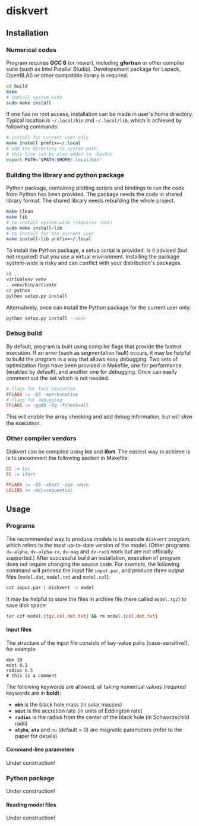 # diskvert

## Installation

### Numerical codes

Program requires **GCC 6** (or newer), including **gfortran** or other compiler suite (such as Intel Parallel Studio).
Developement package for Lapack, OpenBLAS or other compatible library is required.

```sh
cd build
make
# install system-wide
sudo make install
```

If one has no root access, installation can be made in user's home directory.
Typical location is ``~/.local/bin`` and ``~/.local/lib``, which is achieved by following commands:

```sh
# install for current user only
make install prefix=~/.local
# add the directory to system path
# this line can be also added to .bashrc
export PATH="$PATH:$HOME/.local/bin"
```

### Building the library and python package

Python package, containing plotting scripts and bindings to run the code from Python has been provided.
The package needs the code in shared library format.
The shared library needs rebuilding the whole project.

```sh
make clean
make lib
# to install system-wide (requires root)
sudo make install-lib
# to install for the current user
make install-lib prefix=~/.local
```

To install the Python package, a setup script is provided.
Is it advised (but not required) that you use a virtual environment.
Installing the package system-wide is risky and can conflict with your distribution's packages.

```sh
cd ..
virtualenv venv
. venv/bin/activate
cd python
python setup.py install
```

Alternatively, once can install the Python package for the current user only:

```sh
python setup.py install --user
```

### Debug build

By default, program is built using compiler flags that provide the fastest execution.
If an error (such as segmentation fault) occurs, it may be helpful to build the program in a way that allows easy debugging.
Two sets of optimization flags have been provided in Makefile, one for performance (enabled by default), and another one for debugging.
Once can easily comment out the set which is not needed.

```Makefile
# flags for fast execution
FFLAGS := -O3 -march=native
# flags for debugging
FFLAGS := -ggdb -Og -fcheck=all
```

This will enable the array checking and add debug information, but will slow the execution.

### Other compiler vendors

Diskvert can be compiled using **icc** and **ifort**.
The easiest way to achieve is is to uncomment the following section in Makefile:
```Makefile
CC := icc
FC := ifort

FFLAGS := -O3 -xhost -ipo -warn
LDLIBS += -mkl=sequential
```

## Usage

### Programs

The recommended way to produce models is to execute ``diskvert`` program, which refers to the most up-to-date version of the model.
(Other programs: ``dv-alpha``, ``dv-alpha-rx``, ``dv-mag`` and ``dv-rad1`` work but are not officially supported.)
After successful build an installation, execution of program does not require changing the source code.
For example, the following command will process the input file ``input.par``, and produce three output files (``model.dat``, ``model.txt`` and ``model.col``):

```sh
cat input.par | diskvert -o model
```

It may be helpful to store the files in archive file (here called ``model.tgz``) to save disk space:

```sh
tar czf model.{tgz,col,dat,txt} && rm model.{col,dat,txt}
```

#### Input files

The structure of the input file consists of key-value pairs (case-sensitive!), for example:

```
mbh 10
mdot 0.1
radius 6.5
# this is a comment
```

The following keywords are allowed, all taking numerical values (required keywords are in **bold**):

 - **``mbh``** is the black hole mass (in solar masses)
 - **``mdot``** is the accretion rate (in units of Eddington rate)
 - **``radius``** is the radius from the center of the black hole (in Schwarzschild radii)
 - **``alpha``**, **``eta``** and ``nu`` (default = 0) are magnetic parameters (refer to the paper for details)


#### Command-line parameters

Under construction!

### Python package

Under construction!

#### Reading model files

Under construction!
